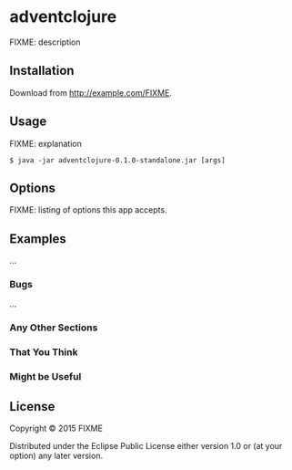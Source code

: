 # adventclojure

FIXME: description

## Installation

Download from http://example.com/FIXME.

## Usage

FIXME: explanation

    $ java -jar adventclojure-0.1.0-standalone.jar [args]

## Options

FIXME: listing of options this app accepts.

## Examples

...

### Bugs

...

### Any Other Sections
### That You Think
### Might be Useful

## License

Copyright © 2015 FIXME

Distributed under the Eclipse Public License either version 1.0 or (at
your option) any later version.
